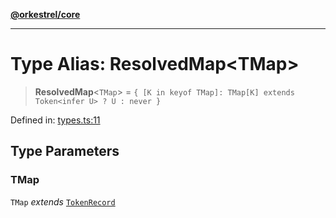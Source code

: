 [**@orkestrel/core**](../index.md)

***

# Type Alias: ResolvedMap\<TMap\>

> **ResolvedMap**\<`TMap`\> = `{ [K in keyof TMap]: TMap[K] extends Token<infer U> ? U : never }`

Defined in: [types.ts:11](https://github.com/orkestrel/core/blob/ccb170966790f428093f11a71a5646a6e842dbf9/src/types.ts#L11)

## Type Parameters

### TMap

`TMap` *extends* [`TokenRecord`](TokenRecord.md)
